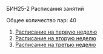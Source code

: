 БИН25-2 Расписания занятий

Общее количество пар: 40
1. [Расписание на первую неделю](/labs/lab2/timetable_1w.md)
2. [Расписание на вторую неделю](/labs/lab2/timetable_2w.md)
3. [Расписание на третью неделю](/labs/lab2/timetable_3w.md)
